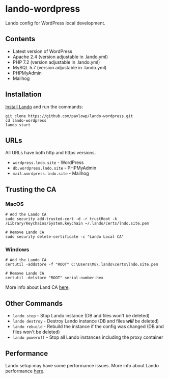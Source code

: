 # lando-wordpress
Lando config for WordPress local development.

## Contents
- Latest version of WordPress
- Apache 2.4 (version adjustable in .lando.yml)
- PHP 7.2 (version adjustable in .lando.yml)
- MySQL 5.7 (version adjustable in .lando.yml)
- PHPMyAdmin
- Mailhog

## Installation
[Install Lando](https://docs.lando.dev/basics/installation.html) and run the commands:
```
git clone https://github.com/pavlowp/lando-wordpress.git
cd lando-wordpress
lando start
```

## URLs
All URLs have both http and https versions.
- `wordpress.lndo.site` - WordPress
- `db.wordpress.lndo.site` - PHPMyAdmin
- `mail.wordpress.lndo.site` - Mailhog

## Trusting the CA
### MacOS
```
# Add the Lando CA
sudo security add-trusted-cert -d -r trustRoot -k /Library/Keychains/System.keychain ~/.lando/certs/lndo.site.pem

# Remove Lando CA
sudo security delete-certificate -c "Lando Local CA"
```
### Windows
```
# Add the Lando CA
certutil -addstore -f "ROOT" C:\Users\ME\.lando\certs\lndo.site.pem

# Remove Lando CA
certutil -delstore "ROOT" serial-number-hex
```
More info about Land CA [here](https://docs.lando.dev/config/security.html#trusting-the-ca).


## Other Commands
- `lando stop` - Stop Lando instance (DB and files won't be deleted)
- `lando destroy` - Destroy Lando instance (DB and files ***will*** be deleted)
- `lando rebuild` - Rebuild the instance if the config was changed (DB and files won't be deleted)
- `lando poweroff` - Stop all Lando instances including the proxy container

## Performance
Lando setup may have some performance issues.
More info about Lando performance [here](https://docs.lando.dev/config/performance.html#configuration).
